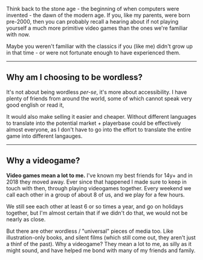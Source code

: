 

Think back to the stone age - the beginning of when computers were invented - the dawn of the modern age. If you, like my parents, were born pre-2000, then you can probably recall a hearing about if not playing yourself a much more primitive video games than the ones we're familiar with now.

Maybe you weren't familiar with the classics if you (like me) didn't grow up in that time - or were not fortunate enough to have experienced them.

-----
## Why am I choosing to be wordless?
It's not about being wordless *per-se*, it's more about accessibility. I have plenty of friends from around the world, some of which cannot speak very good english or read it, 

It would also make selling it easier and cheaper. Without different languages to translate into the potential market + playerbase could be effectively almost everyone, as I don't have to go into the effort to translate the entire game into different langauges.

-----


## Why a videogame?

**Video games mean a lot to me.**
I've known my best friends for 14y+ and in 2018 they moved away. Ever since that happened I made sure to keep in touch with then, through playing videogames together.
Every weekend we call each other in a group of about 8 of us, and we play for a few hours.

We still see each other at least 6 or so times a year, and go on holidays together, but I'm almost certain that if we didn't do that, we would not be nearly as close.

But there are other wordless / "universal" pieces of media too. Like illustration-only books, and silent films (which still come out, they aren't just a thinf of the past). Why a videogame?
They mean a lot to me, as silly as it might sound, and have helped me bond with many of my friends and family. 
